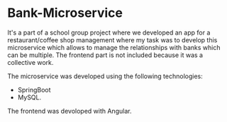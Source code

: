 # Bank-Microservice
It's a part of a school group project where we developed an app for a restaurant/coffee shop management where my task was to develop this microservice which allows to manage the relationships with banks which can be multiple. The frontend part is not included because it was a collective work.

The microservice was developed using the following technologies:
- SpringBoot
- MySQL.

The frontend was devoloped with Angular.
